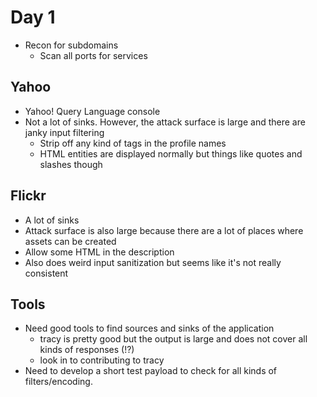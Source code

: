 # Day 1

- Recon for subdomains
    - Scan all ports for services

## Yahoo
- Yahoo! Query Language console
- Not a lot of sinks. However, the attack surface is large and there are janky input filtering
    - Strip off any kind of tags in the profile names
    - HTML entities are displayed normally but things like quotes and slashes though

## Flickr
- A lot of sinks
- Attack surface is also large because there are a lot of places where assets can be created
- Allow some HTML in the description
- Also does weird input sanitization but seems like it's not really consistent

## Tools

- Need good tools to find sources and sinks of the application
    - tracy is pretty good but the output is large and does not cover all kinds of responses (!?)
    - look in to contributing to tracy
- Need to develop a short test payload to check for all kinds of filters/encoding.